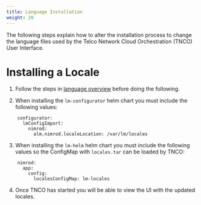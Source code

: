 ```yaml
---
title: Language Installation
weight: 20
---
```


The following steps explain how to alter the installation process to change the language files used by the Telco Network Cloud Orchestration (TNCO) User Interface.

# Installing a Locale

1. Follow the steps in [language overview](/user-guides/administration/configuration/languages/language-overview/#adding-locales-to-stratoss-lm) before doing the following.

2. When installing the `lm-configurator` helm chart you must include the following values:

```
    configurator:
      lmConfigImport:
        nimrod:
          alm.nimrod.localeLocation: /var/lm/locales
```

3. When installing the `lm-helm` helm chart you must include the following values so the ConfigMap with `locales.tar` can be loaded by TNCO:

```
    nimrod:
      app:
        config:
          localesConfigMap: lm-locales
```

4. Once TNCO has started you will be able to view the UI with the updated locales.



